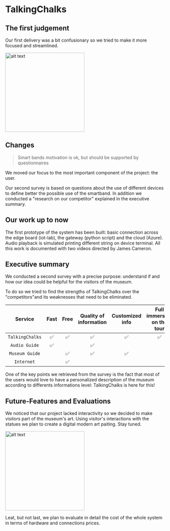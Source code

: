 # TalkingChalks

## The first judgement
Our first delivery was a bit confusionary so we tried to make it more focused and streamlined. 

<img src="https://i.kym-cdn.com/photos/images/newsfeed/001/838/935/07d.jpg" alt="alt text" width="250px">

## Changes
> Smart bands motivation is ok, but should be supported by questionnaires

We moved our focus to the most important component of the project: the user.

Our second survey is based on questions about the use of different devices to define better the possible use of the smartband.
In addition we conducted a "research on our competitor" explained in the executive summary.

## Our work up to now
The first prototype of the system has been built: basic connection across the edge board (iot-lab), the gateway (python script) and the cloud (Azure).
Audio playback is simulated printing different string on device terminal.
All this work is documented with two videos directed by James Cameron.

## Executive summary
We conducted a second survey with a precise purpose: understand if and how our idea could be helpful for the visitors of the museum.

To do so we tried to find the strengths of TalkingChalks over the "competitors"and its weaknesses that need to be eliminated.

| Service | Fast | Free | Quality of information | Customized info | Full immersion on the tour
|:-:|:-:|:-:|:-:|:-:|:-:|
| `TalkingChalks` |✅|✅|✅|✅|✅|
| `Audio Guide` |✅||✅|
| `Museum Guide` |  |✅| ✅|✅|
| `Internet` | |✅|

One of the key points we retrieved from the survey is the fact that most of the users would love to have a personalized description of the museum according to differents informations level: TalkingChalks is here for this!


## Future-Features and Evaluations
We noticed that our project lacked interactivity so we decided to make visitors part of the museum's art. Using visitor's interactions with the statues we plan to create a digital modern art paiting. Stay tuned. 

<img src="https://www.esportsmag.it/wp-content/uploads/2019/03/BobRoss_Twitch-696x454.jpg" alt="alt text" width="250px">

Leat, but not last, we plan to evaluate in detail the cost of the whole system in terms of hardware and connections prices.



